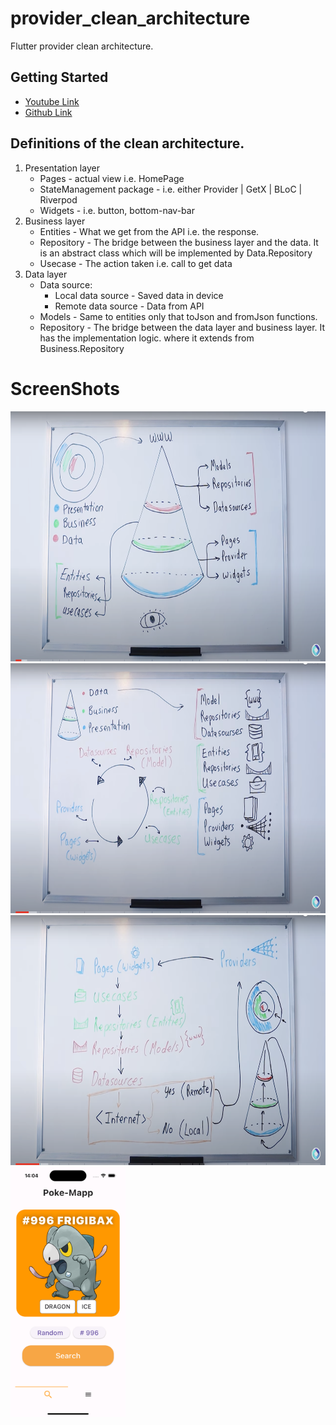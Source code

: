 # provider_clean_architecture

Flutter provider clean architecture.

## Getting Started
 - [Youtube Link](https://www.youtube.com/watch?v=SmJB8cy8emU&ab_channel=FlutterMapp)
 - [Github Link](https://github.com/fluttermapp/flutter_mapp_clean_architecture/)

## Definitions of the clean architecture.
1. Presentation layer
   - Pages - actual view i.e. HomePage
   - StateManagement package - i.e. either Provider | GetX | BLoC | Riverpod
   - Widgets - i.e. button, bottom-nav-bar
2. Business layer
   - Entities - What we get from the API i.e. the response.
   - Repository - The bridge between the business layer and the data. It is an abstract class which will be implemented by Data.Repository 
   - Usecase - The action taken i.e. call to get data 
3. Data layer
   - Data source:
        - Local data source - Saved data in device
        - Remote data source - Data from API
   - Models - Same to entities only that toJson and fromJson functions.
   - Repository - The bridge between the data layer and business layer. It has the implementation logic. where it extends from Business.Repository


# ScreenShots
<img src="assets/screenshots/CleanArchitecture1.png" height="400"/>
<img src="assets/screenshots/CleanArchitecture2.png" height="400"/>
<img src="assets/screenshots/CleanArchitecture3.png" height="400"/>
<img src="assets/screenshots/Poke.png" height="400"/>